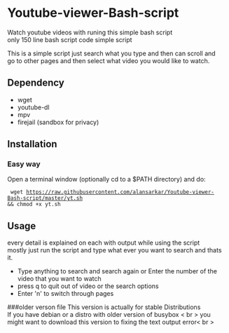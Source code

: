 # Youtube-viewer-Bash-script

Watch youtube videos with runing this simple bash script <br>
only 150 line bash script code simple script 

This is a simple script just search what you type and then can scroll and  <br>
go to other pages and  then select what  video you would like to watch.

## Dependency 
* wget <br>
* youtube-dl <br>
* mpv <br>
* firejail (sandbox for privacy) <br>

## Installation
### Easy way

Open a terminal window (optionally cd to a $PATH directory) and do: <br >

<code> wget https://raw.githubusercontent.com/alansarkar/Youtube-viewer-Bash-script/master/yt.sh && chmod +x yt.sh </code >

## Usage
every detail is explained on  each with output while using the script <br>
mostly just run the script and type what ever you want to search and thats it.
* Type anything to search and search again or Enter the number of the video that you want to watch
* press q to quit out of video or the search options
* Enter 'n' to switch through pages

###older verson file
This version is actually for stable Distributions  <br >
If you have debian or a distro with older version of busybox < br >
you might want to download this version to fixing the text output error< br >
